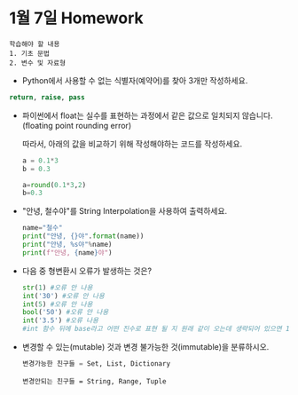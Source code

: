 # 1월 7일 Homework

```
학습해야 할 내용
1. 기초 문법
2. 변수 및 자료형
```

- Python에서 사용할 수 없는 식별자(예약어)를 찾아 3개만 작성하세요.

```python
return, raise, pass
```

- 파이썬에서 float는 실수를 표현하는 과정에서 같은 값으로 일치되지 않습니다. (floating point rounding error)

  따라서, 아래의 값을 비교하기 위해 작성해야하는 코드를 작성하세요.

  ```python
  a = 0.1*3
  b = 0.3
  ```

  ```python
  a=round(0.1*3,2)
  b=0.3
  ```

- "안녕, 철수야"를 String Interpolation을 사용하여 출력하세요.

  ```python
  name="철수"
  print("안녕, {}야".format(name))
  print("안녕, %s야"%name)
  print(f"안녕, {name}야")
  ```

- 다음 중 형변환시 오류가 발생하는 것은?

  ```python
  str(1) #오류 안 나용
  int('30') #오류 안 나용
  int(5) #오류 안 나용
  bool('50') #오류 안 나용
  int('3.5') #오류 나용
  #int 함수 뒤에 base라고 어떤 진수로 표현 될 지 원래 같이 오는데 생략되어 있으면 10진수이다. 그렇기에 앞에는 문자열을 벗겨내도 10진수 혹은 다른 진수로 표현 될 놈이 와야하는데 3.5는 얘 벗겨도 표현이 안됨 그래서 에러 뜬당. (제 생각)
  ```

- 변경할 수 있는(mutable) 것과 변경 불가능한 것(immutable)을 분류하시오.

  ```python
  변경가능한 친구들 = Set, List, Dictionary
  ```

  ```
  변경안되는 친구들 = String, Range, Tuple
  ```
